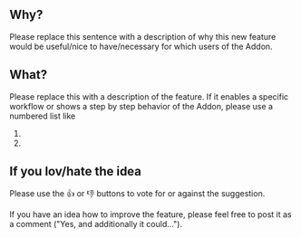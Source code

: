 ## Why?

Please replace this sentence with a description of why this new feature would be useful/nice to have/necessary for which users of the Addon.

## What?

Please replace this with a description of the feature. If it enables a specific workflow or shows a step by step behavior of the Addon, please use a numbered list like

1.
1.

## If you lov/hate the idea
Please use the :thumbsup: or :thumbsdown: buttons to vote for or against the suggestion.

If you have an idea how to improve the feature, please feel free to post it as a comment ("Yes, and additionally it could...").
